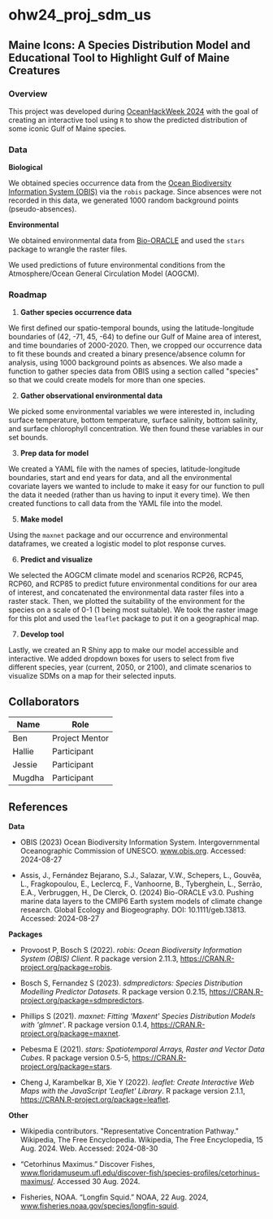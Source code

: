 # ohw24_proj_sdm_us

## Maine Icons: A Species Distribution Model and Educational Tool to Highlight Gulf of Maine Creatures

### Overview

This project was developed during [OceanHackWeek 2024](https://oceanhackweek.org/ohw24/) with the goal of creating an interactive tool using `R` to show the predicted distribution of some iconic Gulf of Maine species. 

### Data

**Biological**

We obtained species occurrence data from the [Ocean Biodiversity Information System (OBIS)](https://obis.org/) via the `robis` package. Since absences were not recorded in this data, we generated 1000 random background points (pseudo-absences). 

**Environmental**

We obtained environmental data from [Bio-ORACLE](https://www.bio-oracle.org/) and used the `stars` package to wrangle the raster files.

We used predictions of future environmental conditions from the Atmosphere/Ocean General Circulation Model (AOGCM).

### Roadmap

1. **Gather species occurrence data**

We first defined our spatio-temporal bounds, using the latitude-longitude boundaries of (42, -71, 45, -64) to define our Gulf of Maine area of interest, and time boundaries of 2000-2020. Then, we cropped our occurrence data to fit these bounds and created a binary presence/absence column for analysis, using 1000 background points as absences. We also made a function to gather species data from OBIS using a section called "species" so that we could create models for more than one species.

2. **Gather observational environmental data**

We picked some environmental variables we were interested in, including surface temperature, bottom temperature, surface salinity, bottom salinity, and surface chlorophyll concentration. We then found these variables in our set bounds.

3. **Prep data for model**

We created a YAML file with the names of species, latitude-longitude boundaries, start and end years for data, and all the environmental covariate layers we wanted to include to make it easy for our function to pull the data it needed (rather than us having to input it every time). We then created functions to call data from the YAML file into the model.

5. **Make model**

Using the `maxnet` package and our occurrence and environmental dataframes, we created a logistic model to plot response curves.

6. **Predict and visualize**

We selected the AOGCM climate model and scenarios RCP26, RCP45, RCP60, and RCP85 to predict future environmental conditions for our area of interest, and concatenated the environmental data raster files into a raster stack. Then, we plotted the suitability of the environment for the species on a scale of 0-1 (1 being most suitable). We took the raster image for this plot and used the `leaflet` package to put it on a geographical map.

7. **Develop tool**

Lastly, we created an R Shiny app to make our model accessible and interactive. We added dropdown boxes for users to select from five different species, year (current, 2050, or 2100), and climate scenarios to visualize SDMs on a map for their selected inputs.

## Collaborators

| Name                | Role                |
|---------------------|---------------------|
| Ben                 | Project Mentor      |
| Hallie              | Participant         |
| Jessie              | Participant         |
| Mugdha              | Participant         |

## References

**Data**

* OBIS (2023) Ocean Biodiversity Information System. Intergovernmental Oceanographic Commission of UNESCO. www.obis.org. Accessed: 2024-08-27

* Assis, J., Fernández Bejarano, S.J., Salazar, V.W., Schepers, L., Gouvêa, L., Fragkopoulou, E., Leclercq, F., Vanhoorne, B., Tyberghein, L., Serrão, E.A., Verbruggen, H., De Clerck, O. (2024) Bio-ORACLE v3.0. Pushing marine data layers to the CMIP6 Earth system models of climate change research. Global Ecology and Biogeography. DOI: 10.1111/geb.13813. Accessed: 2024-08-27

**Packages**

* Provoost P, Bosch S (2022). _robis: Ocean
  Biodiversity Information System (OBIS) Client_.
  R package version 2.11.3,
  <https://CRAN.R-project.org/package=robis>.
  
* Bosch S, Fernandez S (2023). _sdmpredictors:
  Species Distribution Modelling Predictor
  Datasets_. R package version 0.2.15,
  <https://CRAN.R-project.org/package=sdmpredictors>.
  
* Phillips S (2021). _maxnet: Fitting 'Maxent'
  Species Distribution Models with 'glmnet'_. R
  package version 0.1.4,
  <https://CRAN.R-project.org/package=maxnet>.
  
* Pebesma E (2021). _stars: Spatiotemporal Arrays,
  Raster and Vector Data Cubes_. R package version
  0.5-5,
  <https://CRAN.R-project.org/package=stars>.
  
* Cheng J, Karambelkar B, Xie Y (2022). _leaflet:
  Create Interactive Web Maps with the JavaScript
  'Leaflet' Library_. R package version 2.1.1,
  <https://CRAN.R-project.org/package=leaflet>.
  
**Other**

* Wikipedia contributors. "Representative Concentration Pathway." Wikipedia, The Free Encyclopedia. Wikipedia, The Free Encyclopedia, 15 Aug. 2024. Web. Accessed: 2024-08-30

* “Cetorhinus Maximus.” Discover Fishes, www.floridamuseum.ufl.edu/discover-fish/species-profiles/cetorhinus-maximus/. Accessed 30 Aug. 2024. 

* Fisheries, NOAA. “Longfin Squid.” NOAA, 22 Aug. 2024, www.fisheries.noaa.gov/species/longfin-squid. 